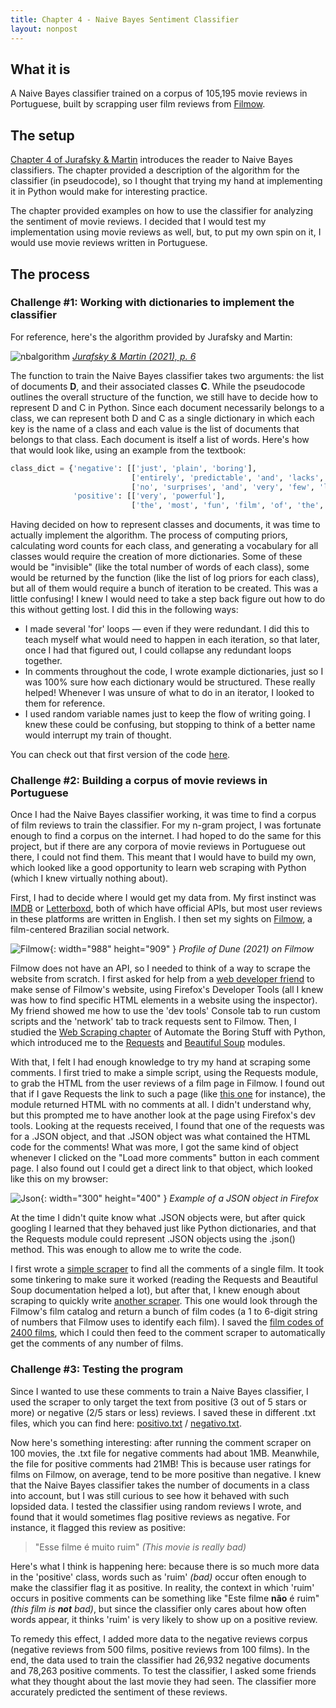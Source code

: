 ```yaml
---
title: Chapter 4 - Naive Bayes Sentiment Classifier
layout: nonpost
---
```

## What it is

A Naive Bayes classifier trained on a corpus of 105,195 movie reviews in Portuguese, built by scrapping user film reviews from [Filmow](http://filmow.com). 

## The setup

[Chapter 4 of Jurafsky & Martin](https://web.stanford.edu/~jurafsky/slp3/4.pdf) introduces the reader to Naive Bayes classifiers. The chapter provided a description of the algorithm for the classifier (in pseudocode), so I thought that trying my hand at implementing it in Python would make for interesting practice. 

The chapter provided examples on how to use the classifier for analyzing the sentiment of movie reviews. I decided that I would test my implementation using movie reviews as well, but, to put my own spin on it, I would use movie reviews written in Portuguese.

## The process

### Challenge #1: Working with dictionaries to implement the classifier

For reference, here's the algorithm provided by Jurafsky and Martin:

![nbalgorithm](/assets/nbalgorithm.PNG)
_[Jurafsky & Martin (2021), p. 6](https://web.stanford.edu/~jurafsky/slp3/4.pdf#figure.4.2)_

The function to train the Naive Bayes classifier takes two arguments: the list of documents **D**, and their associated classes **C**. While the pseudocode outlines the overall structure of the function, we still have to decide how to represent D and C in Python. Since each document necessarily belongs to a class, we can represent both D and C as a single dictionary in which each key is the name of a class and each value is the list of documents that belongs to that class. Each document is itself a list of words. Here's how that would look like, using an example from the textbook:

```python
class_dict = {'negative': [['just', 'plain', 'boring'], 
                           ['entirely', 'predictable', 'and', 'lacks', 'energy'], 
                           ['no', 'surprises', 'and', 'very', 'few', 'laughs']],
              'positive': [['very', 'powerful'], 
                           ['the', 'most', 'fun', 'film', 'of', 'the', 'summer']]}
```

Having decided on how to represent classes and documents, it was time to actually implement the algorithm. The process of computing priors, calculating word counts for each class, and generating a vocabulary for all classes would require the creation of more dictionaries. Some of these would be "invisible" (like the total number of words of each class), some would be returned by the function (like the list of log priors for each class), but all of them would require a bunch of iteration to be created. This was a little confusing! I knew I would need to take a step back figure out how to do this without getting lost. I did this in the following ways: 

- I made several 'for' loops — even if they were redundant. I did this to teach myself what would need to happen in each iteration, so that later, once I had that figured out, I could collapse any redundant loops together.
- In comments throughout the code, I wrote example dictionaries, just so I was 100% sure how each dictionary would be structured. These really helped! Whenever I was unsure of what to do in an iterator, I looked to them for reference.
- I used random variable names just to keep the flow of writing going. I knew these could be confusing, but stopping to think of a better name would interrupt my train of thought.

You can check out that first version of the code [here](https://git.io/Ja5xG).

### Challenge #2: Building a corpus of movie reviews in Portuguese

Once I had the Naive Bayes classifier working, it was time to find a corpus of film reviews to train the classifier. For my n-gram project, I was fortunate enough to find a corpus on the internet. I had hoped to do the same for this project, but if there are any corpora of movie reviews in Portuguese out there, I could not find them. This meant that I would have to build my own, which looked like a good opportunity to learn web scraping with Python (which I knew virtually nothing about). 

First, I had to decide where I would get my data from. My first instinct was [IMDB](http://www.imdb.com) or [Letterboxd](http://www.letterboxd.com), both of which have official APIs, but most user reviews in these platforms are written in English. I then set my sights on [Filmow](https://filmow.com/), a film-centered Brazilian social network. 

![Filmow](/assets/filmowss.png){: width="988" height="909" } 
_Profile of Dune (2021) on Filmow_

Filmow does not have an API, so I needed to think of a way to scrape the website from scratch. I first asked for help from a [web developer friend](https://github.com/hugobrancowb) to make sense of Filmow's website, using Firefox's Developer Tools (all I knew was how to find specific HTML elements in a website using the inspector). My friend showed me how to use the 'dev tools' Console tab to run custom scripts and the 'network' tab to track requests sent to Filmow. Then, I studied the [Web Scraping chapter](https://automatetheboringstuff.com/2e/chapter12/) of Automate the Boring Stuff with Python, which introduced me to the [Requests](https://docs.python-requests.org/en/latest/) and [Beautiful Soup](https://www.crummy.com/software/BeautifulSoup/bs4/doc/) modules. 

With that, I felt I had enough knowledge to try my hand at scraping some comments. I first tried to make a simple script, using the Requests module, to grab the HTML from the user reviews of a film page in Filmow. I found out that if I gave Requests the link to such a page (like [this one](https://filmow.com/comentarios/22/284498/) for instance), the module returned HTML with no comments at all. I didn't understand why, but this prompted me to have another look at the page using Firefox's dev tools. Looking at the requests received, I found that one of the requests was for a .JSON object, and that .JSON object was what contained the HTML code for the comments! What was more, I got the same kind of object whenever I clicked on the "Load more comments" button in each comment page. I also found out I could get a direct link to that object, which looked like this on my browser:

![Json](/assets/jsonss.png){: width="300" height="400" } 
_Example of a JSON object in Firefox_

At the time I didn't quite know what .JSON objects were, but after quick googling I learned that they behaved just like Python dictionaries, and that the Requests module could represent .JSON objects using the .json() method. This was enough to allow me to write the code.

I first wrote a [simple scraper](https://git.io/Jab1J) to find all the comments of a single film. It took some tinkering to make sure it worked (reading the Requests and Beautiful Soup documentation helped a lot), but after that, I knew enough about scraping to quickly write [another scraper](https://git.io/Jab5T). This one would look through the Filmow's film catalog and return a bunch of film codes (a 1 to 6-digit string of numbers that Filmow uses to identify each film). I saved the [film codes of 2400 films](https://git.io/JrrOA), which I could then feed to the comment scraper to automatically get the comments of any number of films.

### Challenge #3: Testing the program

Since I wanted to use these comments to train a Naive Bayes classifier, I used the scraper to only target the text from positive (3 out of 5 stars or more) or negative (2/5 stars or less) reviews. I saved these in different .txt files, which you can find here: [positivo.txt](https://git.io/JaN4X) / [negativo.txt](https://git.io/JaNB0).

Now here's something interesting: after running the comment scraper on 100 movies, the .txt file for negative comments had about 1MB. Meanwhile, the file for positive comments had 21MB! This is because user ratings for films on Filmow, on average, tend to be more positive than negative. I knew that the Naive Bayes classifier takes the number of documents in a class into account, but I was still curious to see how it behaved with such lopsided data. I tested the classifier using random reviews I wrote, and found that it would sometimes flag positive reviews as negative. For instance, it flagged this review as positive:

> "Esse filme é muito ruim" *(This movie is really bad)*
> 

Here's what I think is happening here: because there is so much more data in the 'positive' class, words such as 'ruim' *(bad)* occur often enough to make the classifier flag it as positive. In reality, the context in which 'ruim' occurs in positive comments can be something like "Este filme **não** é ruim" *(this film is **not** bad)*, but since the classifier only cares about how often words appear, it thinks 'ruim' is very likely to show up on a positive review.

To remedy this effect, I added more data to the negative reviews corpus (negative reviews from 500 films, positive reviews from 100 films). In the end, the data used to train the classifier had 26,932 negative documents and 78,263 positive comments. To test the classifier, I asked some friends what they thought about the last movie they had seen. The classifier more accurately predicted the sentiment of these reviews.